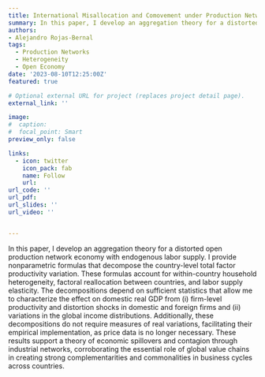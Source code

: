 ```yaml
---
title: International Misallocation and Comovement under Production Networks
summary: In this paper, I develop an aggregation theory for a distorted open production network economy with endogenous labor supply. I provide nonparametric formulas that decompose the country-level total factor productivity variation. These formulas account for within-country household heterogeneity, factoral reallocation between countries, and labor supply elasticity. The decompositions depend on sufficient statistics that allow me to characterize the effect on domestic real GDP from (i) firm-level productivity and distortion shocks in domestic and foreign firms and (ii) variations in the global income distributions. Additionally, these decompositions do not require measures of real variations, facilitating their empirical implementation, as price data is no longer necessary. These results support a theory of economic spillovers and contagion through industrial networks, corroborating the essential role of global value chains in creating strong complementarities and commonalities in business cycles across countries.
authors:
- Alejandro Rojas-Bernal
tags:
  - Production Networks
  - Heterogeneity
  - Open Economy
date: '2023-08-10T12:25:00Z'
featured: true

# Optional external URL for project (replaces project detail page).
external_link: ''

image:
#  caption: 
#  focal_point: Smart
preview_only: false

links:
  - icon: twitter
    icon_pack: fab
    name: Follow
    url: 
url_code: ''
url_pdf: 
url_slides: ''
url_video: ''


---
```


In this paper, I develop an aggregation theory for a distorted open production network economy with endogenous labor supply. I provide nonparametric formulas that decompose the country-level total factor productivity variation. These formulas account for within-country household heterogeneity, factoral reallocation between countries, and labor supply elasticity. The decompositions depend on sufficient statistics that allow me to characterize the effect on domestic real GDP from (i) firm-level productivity and distortion shocks in domestic and foreign firms and (ii) variations in the global income distributions. Additionally, these decompositions do not require measures of real variations, facilitating their empirical implementation, as price data is no longer necessary. These results support a theory of economic spillovers and contagion through industrial networks, corroborating the essential role of global value chains in creating strong complementarities and commonalities in business cycles across countries.
